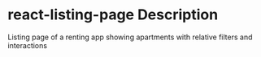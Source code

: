 # react-listing-page Description
Listing page of a renting app showing apartments with relative filters and interactions